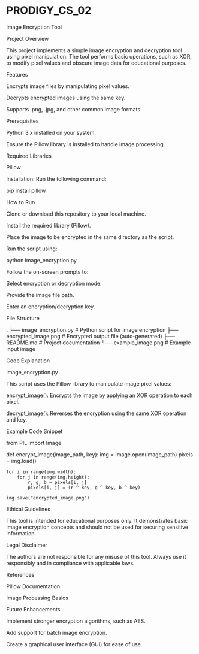 # PRODIGY_CS_02

Image Encryption Tool

Project Overview

This project implements a simple image encryption and decryption tool using pixel manipulation. The tool performs basic operations, such as XOR, to modify pixel values and obscure image data for educational purposes.

Features

Encrypts image files by manipulating pixel values.

Decrypts encrypted images using the same key.

Supports .png, .jpg, and other common image formats.

Prerequisites

Python 3.x installed on your system.

Ensure the Pillow library is installed to handle image processing.

Required Libraries

Pillow

Installation: Run the following command:

pip install pillow

How to Run

Clone or download this repository to your local machine.

Install the required library (Pillow).

Place the image to be encrypted in the same directory as the script.

Run the script using:

python image_encryption.py

Follow the on-screen prompts to:

Select encryption or decryption mode.

Provide the image file path.

Enter an encryption/decryption key.

File Structure

.
├── image_encryption.py   # Python script for image encryption
├── encrypted_image.png   # Encrypted output file (auto-generated)
├── README.md             # Project documentation
└── example_image.png     # Example input image

Code Explanation

image_encryption.py

This script uses the Pillow library to manipulate image pixel values:

encrypt_image(): Encrypts the image by applying an XOR operation to each pixel.

decrypt_image(): Reverses the encryption using the same XOR operation and key.

Example Code Snippet

from PIL import Image

def encrypt_image(image_path, key):
    img = Image.open(image_path)
    pixels = img.load()

    for i in range(img.width):
        for j in range(img.height):
            r, g, b = pixels[i, j]
            pixels[i, j] = (r ^ key, g ^ key, b ^ key)

    img.save("encrypted_image.png")

Ethical Guidelines

This tool is intended for educational purposes only. It demonstrates basic image encryption concepts and should not be used for securing sensitive information.

Legal Disclaimer

The authors are not responsible for any misuse of this tool. Always use it responsibly and in compliance with applicable laws.

References

Pillow Documentation

Image Processing Basics

Future Enhancements

Implement stronger encryption algorithms, such as AES.

Add support for batch image encryption.

Create a graphical user interface (GUI) for ease of use.

